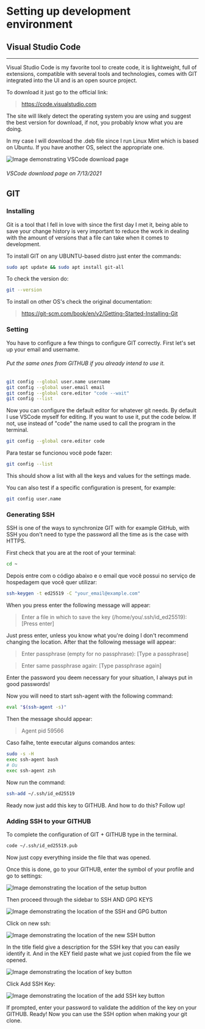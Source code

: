 # Setting up development environment
## Visual Studio Code
---
Visual Studio Code is my favorite tool to create code, it is lightweight, full of extensions, compatible with several tools and technologies, comes with GIT integrated into the UI and is an open source project.

To download it just go to the official link:

> https://code.visualstudio.com

The site will likely detect the operating system you are using and suggest the best version for download, if not, you probably know what you are doing.

In my case I will download the .deb file since I run Linux Mint which is based on Ubuntu. If you have another OS, select the appropriate one.

![Image demonstrating VSCode download page](./images/VSCodeDownload.png)

###### VSCode download page on 7/13/2021

## GIT
### Installing
Git is a tool that I fell in love with since the first day I met it, being able to save your change history is very important to reduce the work in dealing with the amount of versions that a file can take when it comes to development.

To install GIT on any UBUNTU-based distro just enter the commands:

```sh
sudo apt update && sudo apt install git-all
```

To check the version do:

```sh
git --version
```

To install on other OS's check the original documentation:

> https://git-scm.com/book/en/v2/Getting-Started-Installing-Git

### Setting
You have to configure a few things to configure GIT correctly.
First let's set up your email and username.
###### Put the same ones from GITHUB if you already intend to use it.

```sh
git config --global user.name username
git config --global user.email email
git config --global core.editor "code --wait"
git config --list

```

Now you can configure the default editor for whatever git needs. By default I use VSCode myself for editing. If you want to use it, put the code below. If not, use instead of "code" the name used to call the program in the terminal.


```sh
git config --global core.editor code
```

Para testar se funcionou você pode fazer:

```sh
git config --list
```

This should show a list with all the keys and values for the settings made.

You can also test if a specific configuration is present, for example:

```sh
git config user.name
```

### Generating SSH
SSH is one of the ways to synchronize GIT with for example GitHub, with SSH you don't need to type the password all the time as is the case with HTTPS.

First check that you are at the root of your terminal:

```sh
cd ~
```
Depois entre com o código abaixo e o email que você possui no serviço de hospedagem que você quer utilizar:

```sh
ssh-keygen -t ed25519 -C "your_email@example.com"
```

When you press enter the following message will appear:

>Enter a file in which to save the key (/home/you/.ssh/id_ed25519): [Press enter]

Just press enter, unless you know what you're doing I don't recommend changing the location. After that the following message will appear:

> Enter passphrase (empty for no passphrase): [Type a passphrase]

> Enter same passphrase again: [Type passphrase again]

Enter the password you deem necessary for your situation, I always put in good passwords!

Now you will need to start ssh-agent with the following command:

```sh
eval "$(ssh-agent -s)"
```

Then the message should appear:
> Agent pid 59566

Caso falhe, tente executar alguns comandos antes:

```sh
sudo -s -H
exec ssh-agent bash
# Ou
exec ssh-agent zsh
```

Now run the command:
```sh
ssh-add ~/.ssh/id_ed25519
```
Ready now just add this key to GITHUB. And how to do this? Follow up!

### Adding SSH to your GITHUB
To complete the configuration of GIT + GITHUB type in the terminal.

```sh
code ~/.ssh/id_ed25519.pub
```

Now just copy everything inside the file that was opened.

Once this is done, go to your GITHUB, enter the symbol of your profile and go to settings:

![Image demonstrating the location of the setup button](./images/GITHUB-Bar-Settings.png)

Then proceed through the sidebar to SSH AND GPG KEYS

![Image demonstrating the location of the SSH and GPG button](./images/GITHUB-Bar-SSH.png)

Click on new ssh:

![Image demonstrating the location of the new SSH button](./images/GITHUB-NewSSH.png)

In the title field give a description for the SSH key that you can easily identify it.
And in the KEY field paste what we just copied from the file we opened.

![Image demonstrating the location of key button](./images/GITHUB-Key.png)

Click Add SSH Key:

![Image demonstrating the location of the add SSH key button](./images/GITHUB-Add.png)

If prompted, enter your password to validate the addition of the key on your GITHUB.
Ready! Now you can use the SSH option when making your git clone.
